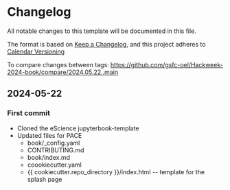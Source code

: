 # Changelog

All notable changes to this template will be documented in this file.

The format is based on [Keep a Changelog](https://keepachangelog.com/en/1.0.0/),
and this project adheres to [Calendar Versioning](https://calver.org)

To compare changes between tags:
https://github.com/gsfc-oel/Hackweek-2024-book/compare/2024.05.22..main

## 2024-05-22

### First commit
- Cloned the eScience jupyterbook-template
- Updated files for PACE
    - book/_config.yaml
    - CONTRIBUTING.md
    - book/index.md
    - coookiecutter.yaml
    - {{ cookiecutter.repo_directory }}/index.html -- template for the splash page

